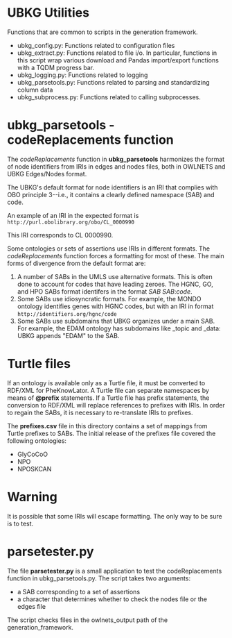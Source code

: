 # UBKG Utilities

Functions that are common to scripts in the generation framework.

- ubkg_config.py: Functions related to configuration files
- ubkg_extract.py: Functions related to file i/o. In particular, functions in this script wrap various download and Pandas import/export functions with a TQDM progress bar.
- ubkg_logging.py: Functions related to logging
- ubkg_parsetools.py: Functions related to parsing and standardizing column data
- ubkg_subprocess.py: Functions related to calling subprocesses.

# ubkg_parsetools - codeReplacements function

The _codeReplacements_ function in **ubkg_parsetools** harmonizes the format of node identifiers from IRIs in edges and nodes files, both in OWLNETS and UBKG Edges/Nodes format.

The UBKG's default format for node identifiers is an IRI that complies with OBO principle 3--i.e.,
it contains a clearly defined namespace (SAB) and code.

An example of an IRI in the expected format is
`http://purl.obolibrary.org/obo/CL_0000990`

This IRI corresponds to CL 0000990.

Some ontologies or sets of assertions use IRIs in different formats. The _codeReplacements_ function
forces a formatting for most of these. The main forms of divergence from the default format are:
1. A number of SABs in the UMLS use alternative formats. This is often done to account for codes that have leading zeroes. The HGNC, GO, and HPO SABs format identifers in the format _SAB_ _SAB_:_code_.
2. Some SABs use idiosyncratic formats. For example, the MONDO ontology identifies genes with HGNC codes, but with an IRI in format `http://identifiers.org/hgnc/code`
3. Some SABs use subdomains that UBKG organizes under a main SAB. For example, the EDAM ontology has subdomains like _topic and _data: UBKG appends "EDAM" to the SAB.

# Turtle files
If an ontology is available only as a Turtle file, it must be converted to RDF/XML for PheKnowLator. 
A Turtle file can separate namespaces by means of **@prefix** statements. If a Turtle file has prefix statements, 
the conversion to RDF/XML will replace references to prefixes with IRIs. In order to 
regain the SABs, it is necessary to re-translate IRIs to prefixes.

The **prefixes.csv** file in this directory contains a set of mappings from Turtle prefixes to SABs.
The initial release of the prefixes file covered the following ontologies:
- GlyCoCoO
- NPO
- NPOSKCAN

# Warning
It is possible that some IRIs will escape formatting. The only way to be sure is to test.

# parsetester.py
The file **parsetester.py** is a small application to test the codeReplacements function in ubkg_parsetools.py. 
The script takes two arguments:
- a SAB corresponding to a set of assertions
- a character that determines whether to check the nodes file or the edges file

The script checks files in the owlnets_output path of the generation_framework.
